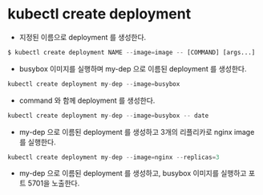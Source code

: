 # kubectl create deployment 

- 지정된 이름으로 deployment 를 생성한다. 

```py
$ kubectl create deployment NAME --image=image -- [COMMAND] [args...]
```

- busybox 이미지를 실행하며 my-dep 으로 이름된 deployment 를 생성한다. 

```py
kubectl create deployment my-dep --image=busybox
```

- command 와 함께 deployment 를 생성한다. 

```py
kubectl create deployment my-dep --image=busybox -- date
```

- my-dep 으로 이름된 deployment 를 생성하고 3개의 리플리카로 nginx image를 실행한다. 

```py
kubectl create deployment my-dep --image=nginx --replicas=3
```

- my-dep 으로 이름된 deployment 를 생성하고, busybox 이미지를 실행하고 포트 5701을 노출한다. 
